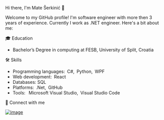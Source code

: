Hi there, I'm Mate Šerkinić 👋

Welcome to my GitHub profile! I'm software engineer with more then 3 years of experience. 
Currently I work as .NET engineer. Here's a bit about me:

🎓 Education
  
  - Bachelor’s Degree in computing at FESB, University of Split, Croatia

🛠️ Skills

  - Programming languages: C#, Python, WPF
  - Web development: React
  - Databases: SQL
  - Platforms: .Net, GitHub
  - Tools:  Microsoft Visual Studio, Visual Studio Code

💬 Connect with me

[![image](https://github.com/user-attachments/assets/b0dbf5f4-d389-4afa-8045-a2666461744a)][1]

[1]: https://www.linkedin.com/in/mate-%C5%A1erkini%C4%87-a73124253?lipi=urn%3Ali%3Apage%3Ad_flagship3_profile_view_base_contact_details%3BaGezt1eZQe%2B2bei%2FlCRn%2Bw%3D%3D
